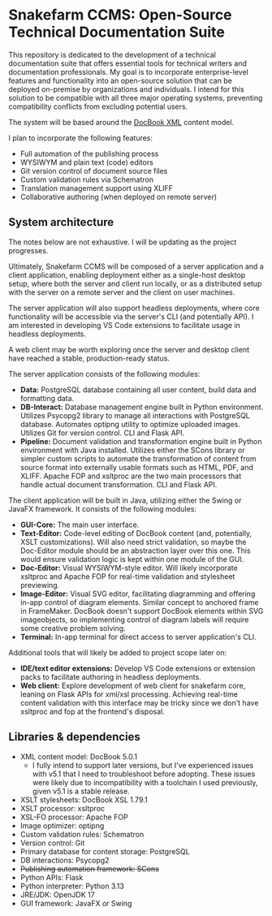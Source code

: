 # Snakefarm CCMS: Open-Source Technical Documentation Suite
This repository is dedicated to the development of a technical documentation suite that offers essential tools for technical writers and documentation professionals. My goal is to incorporate enterprise-level features and functionality into an open-source solution that can be deployed on-premise by organizations and individuals. I intend for this solution to be compatible with all three major operating systems, preventing compatibility conflicts from excluding potential users.

The system will be based around the [DocBook XML](https://docbook.org) content model.

I plan to incorporate the following features:
- Full automation of the publishing process
- WYSIWYM and plain text (code) editors
- Git version control of document source files
- Custom validation rules via Schematron
- Translation management support using XLIFF
- Collaborative authoring (when deployed on remote server)

## System architecture
The notes below are not exhaustive. I will be updating as the project progresses.

Ultimately, Snakefarm CCMS will be composed of a server application and a client application, enabling deployment either as a single-host desktop setup, where both the server and client run locally, or as a distributed setup with the server on a remote server and the client on user machines.

The server application will also support headless deployments, where core functionality will be accessible via the server's CLI (and potentially API). I am interested in developing VS Code extensions to facilitate usage in headless deployments.

A web client may be worth exploring once the server and desktop client have reached a stable, production-ready status.

The server application consists of the following modules:
- **Data:** PostgreSQL database containing all user content, build data and formatting data.
- **DB-Interact:** Database management engine built in Python environment. Utilizes Psycopg2 library to manage all interactions with PostgreSQL database. Automates optipng utility to optimize uploaded images. Utilizes Git for version control. CLI and Flask API.
- **Pipeline:** Document validation and transformation engine built in Python environment with Java installed. Utilizes either the SCons library or simpler custom scripts to automate the transformation of content from source format into externally usable formats such as HTML, PDF, and XLIFF. Apache FOP and xsltproc are the two main processors that handle actual document transformation. CLI and Flask API.

The client application will be built in Java, utilizing either the Swing or JavaFX framework. It consists of the following modules:
- **GUI-Core:** The main user interface.
- **Text-Editor:** Code-level editing of DocBook content (and, potentially, XSLT customizations). Will also need strict validation, so maybe the Doc-Editor module should be an abstraction layer over this one. This would ensure validation logic is kept within one module of the GUI.
- **Doc-Editor:** Visual WYSIWYM-style editor. Will likely incorporate xsltproc and Apache FOP for real-time validation and stylesheet previewing.
- **Image-Editor:** Visual SVG editor, facilitating diagramming and offering in-app control of diagram elements. Similar concept to anchored frame in FrameMaker. DocBook doesn't support DocBook elements within SVG imageobjects, so implementing control of diagram labels will require some creative problem solving.
- **Terminal:** In-app terminal for direct access to server application's CLI.

Additional tools that will likely be added to project scope later on:
- **IDE/text editor extensions:** Develop VS Code extensions or extension packs to facilitate authoring in headless deployments.
- **Web client:** Explore development of web client for snakefarm core, leaning on Flask APIs for xml/xsl processing. Achieving real-time content validation with this interface may be tricky since we don't have xsltproc and fop at the frontend's disposal.

## Libraries & dependencies
- XML content model: DocBook 5.0.1
    - I fully intend to support later versions, but I've experienced issues with v5.1 that I need to troubleshoot before adopting. These issues were likely due to incompatibility with a toolchain I used previously, given v5.1 is a stable release.
- XSLT stylesheets: DocBook XSL 1.79.1
- XSLT processor: xsltproc
- XSL-FO processor: Apache FOP
- Image optimizer: optipng
- Custom validation rules: Schematron
- Version control: Git
- Primary database for content storage: PostgreSQL
- DB interactions: Psycopg2
- ~~Publishing automation framework: SCons~~
- Python APIs: Flask
- Python interpreter: Python 3.13
- JRE/JDK: OpenJDK 17
- GUI framework: JavaFX *or* Swing
